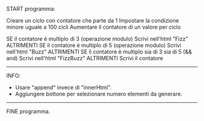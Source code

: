 START programma:

Creare un ciclo con contatore che parte da 1
Impostare la condizione minore uguale a 100 cicli
Aumentare il contatore di un valore per ciclo

SE il contatore è multiplo di 3 (operazione modulo)
    Scrivi nell'html "Fizz"
ALTRIMENTI SE il contatore è multiplo di 5 (operazione modulo)
    Scrivi nell'html "Buzz"
ALTRIMENTI SE il contatore è multiplo sia di 3 sia di 5 (&& and)
    Scrivi nell'html "FizzBuzz"
ALTRIMENTI
    Scrivi il contatore

********

INFO: 
- Usare "append" invece di "innerHtml".
- Aggiungere bottone per selezionare numero elementi da generare.

********

FINE programma.